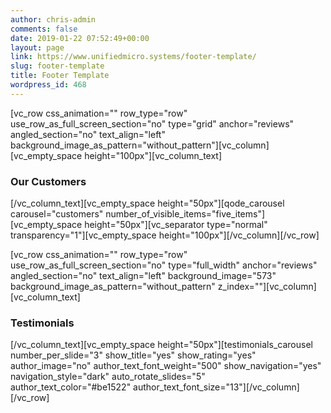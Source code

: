 ```yaml
---
author: chris-admin
comments: false
date: 2019-01-22 07:52:49+00:00
layout: page
link: https://www.unifiedmicro.systems/footer-template/
slug: footer-template
title: Footer Template
wordpress_id: 468
---
```


[vc_row css_animation="" row_type="row" use_row_as_full_screen_section="no" type="grid" anchor="reviews" angled_section="no" text_align="left" background_image_as_pattern="without_pattern"][vc_column][vc_empty_space height="100px"][vc_column_text]


### Our Customers


[/vc_column_text][vc_empty_space height="50px"][qode_carousel carousel="customers" number_of_visible_items="five_items"][vc_empty_space height="50px"][vc_separator type="normal" transparency="1"][vc_empty_space height="100px"][/vc_column][/vc_row]

[vc_row css_animation="" row_type="row" use_row_as_full_screen_section="no" type="full_width" anchor="reviews" angled_section="no" text_align="left" background_image="573" background_image_as_pattern="without_pattern" z_index=""][vc_column][vc_column_text]


### Testimonials


[/vc_column_text][vc_empty_space height="50px"][testimonials_carousel number_per_slide="3" show_title="yes" show_rating="yes" author_image="no" author_text_font_weight="500" show_navigation="yes" navigation_style="dark" auto_rotate_slides="5" author_text_color="#be1522" author_text_font_size="13"][/vc_column][/vc_row]

